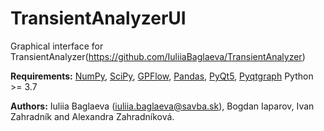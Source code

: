 # TransientAnalyzerUI

Graphical interface for TransientAnalyzer(https://github.com/IuliiaBaglaeva/TransientAnalyzer)

**Requirements:** 
[NumPy](http://www.numpy.org/), [SciPy](http://www.scipy.org/), [GPFlow](https://www.gpflow.org/), [Pandas](http://https://pandas.pydata.org/), [PyQt5](https://pypi.org/project/PyQt5/), [Pyqtgraph](https://www.pyqtgraph.org/) Python >= 3.7

**Authors:**  Iuliia Baglaeva (iuliia.baglaeva@savba.sk), Bogdan Iaparov, Ivan Zahradník and Alexandra Zahradníková.

